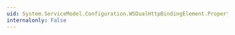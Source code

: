 ```yaml
---
uid: System.ServiceModel.Configuration.WSDualHttpBindingElement.Properties
internalonly: False
---
```

